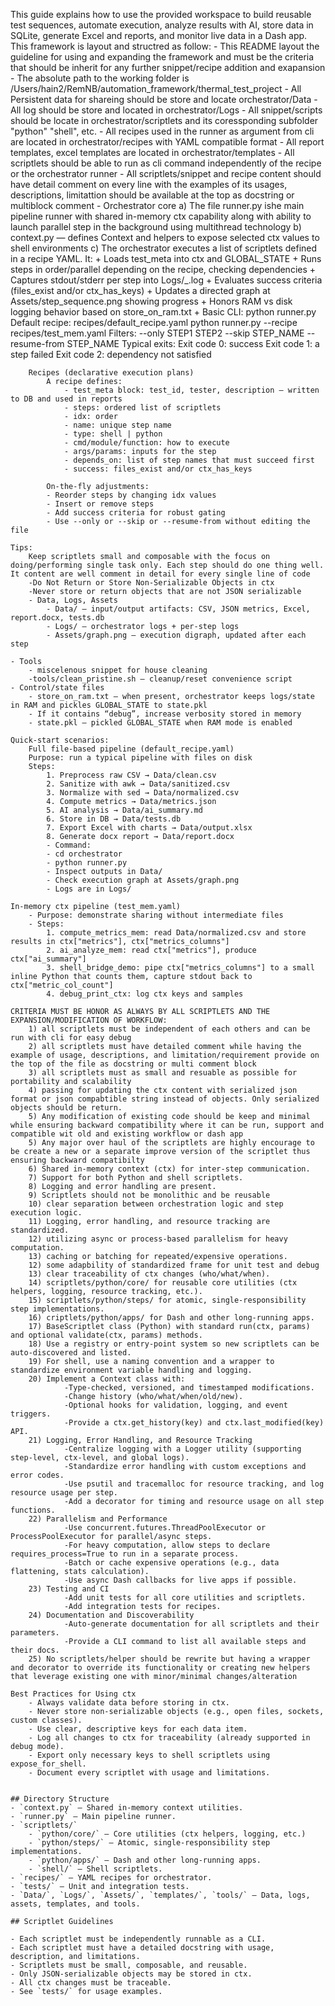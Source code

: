 This guide explains how to use the provided workspace to build reusable test sequences, automate execution, analyze results with AI, store data in SQLite, generate Excel and reports, and monitor live data in a Dash app. This framework is layout and structred as follow:
    - This README layout the guideline for using and expanding the framework and must be the criteria that should be inherit for any further snippet/recipe addition and exapansion
    - The absolute path to the working folder is /Users/hain2/RemNB/automation_framework/thermal_test_project
    - All Persistent data for shareing should be store and locate orchestrator/Data
    - All log should be store and located in orchestrator/Logs
    - All snippet/scripts should be locate in orchestrator/scriptlets and its coressponding subfolder "python" "shell", etc.
    - All recipes used in the runner as argument from cli are located in orchestrator/recipes with YAML compatible format
    - All report templates, excel templates are located in orchestrator/templates
    - All scriptlets should be able to run as cli command independently of the recipe or the orchestrator runner
    - All scriptlets/snippet and recipe content should have detail comment on every line with the examples of its usages, descriptions, limitattion should be available at the top as docstring or multiblock comment
    - Orchestrator core
        a) The file runner.py ishe main pipeline runner with shared in-memory ctx capability along with ability to launch parallel step in the background using multithread technology
        b) context.py — defines Context and helpers to expose selected ctx values to shell environments
        c) The orchestrator executes a list of scriptlets defined in a recipe YAML. It:
            + Loads test_meta into ctx and GLOBAL_STATE
            + Runs steps in order/parallel depending on the recipe, checking dependencies
            + Captures stdout/stderr per step into Logs/<timestamp>_<step>.log
            + Evaluates success criteria (files_exist and/or ctx_has_keys)
            + Updates a directed graph at Assets/step_sequence.png showing progress
            + Honors RAM vs disk logging behavior based on store_on_ram.txt
            + Basic CLI:
                    python runner.py
                    Default recipe: recipes/default_recipe.yaml
                    python runner.py --recipe recipes/test_mem.yaml
                Filters:
                    --only STEP1 STEP2
                    --skip STEP_NAME
                    --resume-from STEP_NAME
                Typical exits:
                    Exit code 0: success
                    Exit code 1: a step failed
                    Exit code 2: dependency not satisfied

        Recipes (declarative execution plans)
            A recipe defines:
                - test_meta block: test_id, tester, description — written to DB and used in reports
                - steps: ordered list of scriptlets
                - idx: order
                - name: unique step name
                - type: shell | python
                - cmd/module/function: how to execute
                - args/params: inputs for the step
                - depends_on: list of step names that must succeed first
                - success: files_exist and/or ctx_has_keys

            On-the-fly adjustments:
            - Reorder steps by changing idx values
            - Insert or remove steps
            - Add success criteria for robust gating
            - Use --only or --skip or --resume-from without editing the file

    Tips: 
        Keep scriptlets small and composable with the focus on doing/performing single task only. Each step should do one thing well. It content are well comment in detail for every single line of code
        -Do Not Return or Store Non-Serializable Objects in ctx
        -Never store or return objects that are not JSON serializable
        - Data, Logs, Assets
            - Data/ — input/output artifacts: CSV, JSON metrics, Excel, report.docx, tests.db
            - Logs/ — orchestrator logs + per-step logs
            - Assets/graph.png — execution digraph, updated after each step

    - Tools
        - miscelenous snippet for house cleaning
        -tools/clean_pristine.sh — cleanup/reset convenience script
    - Control/state files
        - store_on_ram.txt — when present, orchestrator keeps logs/state in RAM and pickles GLOBAL_STATE to state.pkl
        - If it contains “debug”, increase verbosity stored in memory
        - state.pkl — pickled GLOBAL_STATE when RAM mode is enabled

    Quick-start scenarios:
        Full file-based pipeline (default_recipe.yaml)
        Purpose: run a typical pipeline with files on disk
        Steps:
            1. Preprocess raw CSV → Data/clean.csv
            2. Sanitize with awk → Data/sanitized.csv
            3. Normalize with sed → Data/normalized.csv
            4. Compute metrics → Data/metrics.json
            5. AI analysis → Data/ai_summary.md
            6. Store in DB → Data/tests.db
            7. Export Excel with charts → Data/output.xlsx
            8. Generate docx report → Data/report.docx
            - Command:
            - cd orchestrator
            - python runner.py
            - Inspect outputs in Data/
            - Check execution graph at Assets/graph.png
            - Logs are in Logs/

    In-memory ctx pipeline (test_mem.yaml)
        - Purpose: demonstrate sharing without intermediate files
        - Steps:
            1. compute_metrics_mem: read Data/normalized.csv and store results in ctx["metrics"], ctx["metrics_columns"]
            2. ai_analyze_mem: read ctx["metrics"], produce ctx["ai_summary"]
            3. shell_bridge_demo: pipe ctx["metrics_columns"] to a small inline Python that counts them, capture stdout back to ctx["metric_col_count"]
            4. debug_print_ctx: log ctx keys and samples

    CRITERIA MUST BE HONOR AS ALWAYS BY ALL SCRIPTLETS AND THE EXPANSION/MODIFICATION OF WORKFLOW:
        1) all scriptlets must be independent of each others and can be run with cli for easy debug
        2) all scriptlets must have detailed comment while having the example of usage, descriptions, and limitation/requirement provide on the top of the file as docstring or multi comment block
        3) all scriptlets must as small and resuable as possible for portability and scalability
        4) passing for updating the ctx content with serialized json format or json compabtible string instead of objects. Only serialized objects should be return.
        5) Any modification of existing code should be keep and minimal while ensuring backward compatibility where it can be run, support and compatible wit old and existing workflow or dash app
        5) Any major over haul of the scriptlets are highly encourage to be create a new or a separate improve version of the scriptlet thus ensuring backward compatibilty
        6) Shared in-memory context (ctx) for inter-step communication.
        7) Support for both Python and shell scriptlets.
        8) Logging and error handling are present.
        9) Scriptlets should not be monolithic and be reusable
        10) clear separation between orchestration logic and step execution logic.
        11) Logging, error handling, and resource tracking are standardized.
        12) utilizing async or process-based parallelism for heavy computation.
        13) caching or batching for repeated/expensive operations.
        12) some adapbility of standardized frame for unit test and debug
        13) clear traceability of ctx changes (who/what/when).
        14) scriptlets/python/core/ for reusable core utilities (ctx helpers, logging, resource tracking, etc.).
        15) scriptlets/python/steps/ for atomic, single-responsibility step implementations.
        16) criptlets/python/apps/ for Dash and other long-running apps.
        17) BaseScriptlet class (Python) with standard run(ctx, params) and optional validate(ctx, params) methods.
        18) Use a registry or entry-point system so new scriptlets can be auto-discovered and listed.
        19) For shell, use a naming convention and a wrapper to standardize environment variable handling and logging.
        20) Implement a Context class with:
                -Type-checked, versioned, and timestamped modifications.
                -Change history (who/what/when/old/new).
                -Optional hooks for validation, logging, and event triggers.
                -Provide a ctx.get_history(key) and ctx.last_modified(key) API.
        21) Logging, Error Handling, and Resource Tracking
                -Centralize logging with a Logger utility (supporting step-level, ctx-level, and global logs).
                -Standardize error handling with custom exceptions and error codes.
                -Use psutil and tracemalloc for resource tracking, and log resource usage per step.
                -Add a decorator for timing and resource usage on all step functions.
        22) Parallelism and Performance
                -Use concurrent.futures.ThreadPoolExecutor or ProcessPoolExecutor for parallel/async steps.
                -For heavy computation, allow steps to declare requires_process=True to run in a separate process.
                -Batch or cache expensive operations (e.g., data flattening, stats calculation).
                -Use async Dash callbacks for live apps if possible.
        23) Testing and CI
                -Add unit tests for all core utilities and scriptlets.
                -Add integration tests for recipes.
        24) Documentation and Discoverability
                -Auto-generate documentation for all scriptlets and their parameters.
                -Provide a CLI command to list all available steps and their docs.
        25) No scriptlets/helper should be rewrite but having a wrapper and decorator to override its functionality or creating new helpers that leverage existing one with minor/minimal changes/alteration
        
    Best Practices for Using ctx
        - Always validate data before storing in ctx.
        - Never store non-serializable objects (e.g., open files, sockets, custom classes).
        - Use clear, descriptive keys for each data item.
        - Log all changes to ctx for traceability (already supported in debug mode).
        - Export only necessary keys to shell scriptlets using expose_for_shell.
        - Document every scriptlet with usage and limitations.


    ## Directory Structure
    - `context.py` — Shared in-memory context utilities.
    - `runner.py` — Main pipeline runner.
    - `scriptlets/`
        - `python/core/` — Core utilities (ctx helpers, logging, etc.)
        - `python/steps/` — Atomic, single-responsibility step implementations.
        - `python/apps/` — Dash and other long-running apps.
        - `shell/` — Shell scriptlets.
    - `recipes/` — YAML recipes for orchestrator.
    - `tests/` — Unit and integration tests.
    - `Data/`, `Logs/`, `Assets/`, `templates/`, `tools/` — Data, logs, assets, templates, and tools.

    ## Scriptlet Guidelines

    - Each scriptlet must be independently runnable as a CLI.
    - Each scriptlet must have a detailed docstring with usage, description, and limitations.
    - Scriptlets must be small, composable, and reusable.
    - Only JSON-serializable objects may be stored in ctx.
    - All ctx changes must be traceable.
    - See `tests/` for usage examples.

        
  